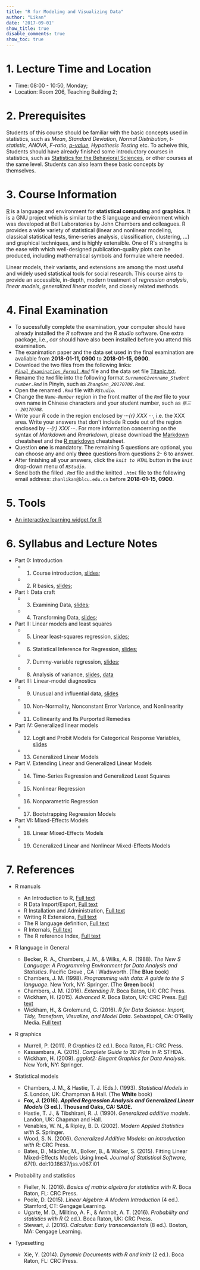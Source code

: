 ```yaml
---
title: "R for Modeling and Visualizing Data"
author: "Likan"
date: '2017-09-01'
show_title: true
disable_comments: true
show_toc: true
---
```

# 1. Lecture Time and Location

- Time: 08:00 - 10:50, Monday;
- Location: Room 206, Teaching Building 2;

# 2. Prerequisites

Students of this course should be familiar with the basic concepts used in statistics, such as *Mean*, *Standard Deviation*, *Normal Distribution*, *t-statistic*, *ANOVA*, *F-ratio*, [*p-value*](https://likan.info/cn/post/2017-08-11-p-values-bayes-factor/), *Hypothesis Testing* etc. To acheive this, Students should have already finished some introductory courses in statistics, such as [Statistics for the Behavioral Sciences](/en/teach/stat_behav_sci/), or other courses at the same level. Students can also learn these basic concepts by themselves.

# 3. Course Information

[R](https://cran.r-project.org) is a language and environment for **statistical computing** and **graphics**. It is a GNU project which is similar to the S language and environment which was developed at Bell Laboratories by John Chambers and colleagues. R provides a wide variety of statistical (linear and nonlinear modeling, classical statistical tests, time-series analysis, classification, clustering, …) and graphical techniques, and is highly extensible. One of R's strengths is the ease with which well-designed publication-quality plots can be produced, including mathematical symbols and formulae where needed.

Linear models, their variants, and extensions are among the most useful and widely used statistical tools for social research. This course aims to provide an accessible, in-depth, modern treatment of *regression analysis*, *linear models*, *generalized linear models*, and closely related methods.

# 4. Final Examination

- To sucessfully complete the examination, your computer should have already installed the *R* software and the *R studio* software. One extra package, i.e., *car* should have also been installed before you attend this examination.
- The exanimation paper and the data set used in the final examination are avaliable from **2018-01-11, 0900** to **2018-01-15, 0900**.
- Download the two files from the following links: [*`Final_Examination_Formal.Rmd`*](https://rmodelvis.likan.info/Final_Examination_Formal.Rmd) file and the data set file [Titanic.txt](https://rmodelvis.likan.info/Titanic.txt).
- Rename the `Rmd` file into the following format *`SurnameGivenname_Student number.Rmd`* in Pinyin, such as *`ZhangSan_20170708.Rmd`*.
- Open the renamed *`.Rmd`* file with *`RStudio`*.
- Change the *`Name-Number`* region in the front matter of the *`Rmd`* file to your own name in Chinese characters and your student number, such as *`张三 - 20170708`*.
- Write your *R* code in the region enclosed by *···{r} XXX ···*, i.e. the XXX area.
Write your answers that don't include R code out of the region enclosed by *···{r} XXX ···*.
For more information concerning on the syntax of *Markdown* and *Rmarkdown*, please download the [Markdown](https://guides.github.com/pdfs/markdown-cheatsheet-online.pdf) cheatsheet and the  [R markdown](https://github.com/rstudio/cheatsheets/raw/master/rmarkdown-2.0.pdf) cheatsheet.
- Question **one** is mandatory. The remaining 5 questions are optional, you can choose any and only **three** questions from questions 2- 6 to answer.
- After finishing all your answers, click the *`knit to HTML`* button in the *`knit`* drop-down menu of *`RStudio`*.
- Send both the filled *`.Rmd`* file and the knitted *`.html`* file to the following email address: `zhanlikan@blcu.edu.cn` before **2018-01-15, 0900**.

# 5. Tools

- [An interactive learning widget for R](/en/teach/model_vis_data/InteractiveR/)

# 6. Syllabus and Lecture Notes

- Part 0: Introduction
    - 01. Course introduction, [slides](https://rmodelvis.likan.info/2017_CH_01.pdf);
    - 02. R basics, [slides](https://rmodelvis.likan.info/2017_CH_02.pdf);
- Part I: Data craft
    - 03. Examining Data, [slides](https://rmodelvis.likan.info/2017_CH_03.pdf);
    - 04. Transforming Data, [slides](https://rmodelvis.likan.info/2017_CH_04.pdf);
- Part II: Linear models and least squares
    - 05. Linear least-squares regression, [slides](https://rmodelvis.likan.info/2017_CH_05.pdf);
    - 06. Statistical Inference for Regression, [slides](https://rmodelvis.likan.info/2017_CH_06.pdf);
    - 07. Dummy-variable regression, [slides](https://rmodelvis.likan.info/2017_CH_07.pdf);
    - 08. Analysis of variance, [slides](https://rmodelvis.likan.info/2017_CH_08.pdf),  [data](https://socialsciences.mcmaster.ca/jfox/Books/Applied-Regression-3E/datasets/Vocabulary-2.txt)
- Part III: Linear-model diagnostics
    - 09. Unusual and influential data, [slides](https://rmodelvis.likan.info/2017_CH_09.pdf)
    - 10. Non-Normality, Nonconstant Error Variance, and Nonlinearity
    - 11. Collinearity and Its Purported Remedies
- Part IV: Generalized linear models
    - 12. Logit and Probit Models for Categorical Response Variables, [slides](https://rmodelvis.likan.info/2017_CH_12.pdf)
    - 13. Generalized Linear Models
- Part V. Extending Linear and Generalized Linear Models
    - 14. Time-Series Regression and Generalized Least Squares
    - 15. Nonlinear Regression
    - 16. Nonparametric Regression
    - 17. Bootstrapping Regression Models
- Part VI: Mixed-Effects Models
    - 18. Linear Mixed-Effects Models
    - 19. Generalized Linear and Nonlinear Mixed-Effects Models


# 7. References

- R manuals
    - An Introduction to R, [Full text](https://cran.r-project.org/doc/manuals/r-release/R-intro.pdf)
    - R Data Import/Export, [Full text](https://cran.r-project.org/doc/manuals/r-release/R-data.pdf)
    - R Installation and Administration, [Full text](https://cran.r-project.org/doc/manuals/r-release/R-admin.pdf)
    - Writing R Extensions, [Full text](https://cran.r-project.org/doc/manuals/r-release/R-exts.pdf)
    - The R language definition, [Full text](https://cran.r-project.org/doc/manuals/r-release/R-lang.pdf)
    - R Internals, [Full text](https://cran.r-project.org/doc/manuals/r-release/R-ints.pdf)
    - The R reference Index, [Full text](https://cran.r-project.org/doc/manuals/r-release/fullrefman.pdf)

- R language in General
    - Becker, R. A., Chambers, J. M., & Wilks, A. R. (1988). *The New S Language: A Programming Environment for Data Analysis and Statistics*. Pacific Grove , CA : Wadsworth. (The **Blue** book)
    - Chambers, J. M. (1998). *Programming with data: A guide to the S language*. New York, NY: Springer. (The **Green** book)
    - Chambers, J. M. (2016). *Extending R*. Boca Baton, UK: CRC Press.
    - Wickham, H. (2015). *Advanced R*. Boca Baton, UK: CRC Press. [Full text](http://adv-r.had.co.nz)
    - Wickham, H., & Grolemund, G. (2016). *R for Data Science: Import, Tidy, Transform, Visualize, and Model Data*. Sebastopol, CA: O’Reilly Media. [Full text](http://r4ds.had.co.nz)

- R graphics
    - Murrell, P. (2011). *R Graphics* (2 ed.). Boca Raton, FL: CRC Press.
    - Kassambara, A. (2015). *Complete Guide to 3D Plots in R*: STHDA.
    - Wickham, H. (2009). *ggplot2: Elegant Graphics for Data Analysis*. New York, NY: Springer.

- Statistical models
    - Chambers, J. M., & Hastie, T. J. (Eds.). (1993). *Statistical Models in S*. London, UK: Champman & Hall. (The **White** book)
    - **Fox, J. (2016). *Applied Regression Analysis and Generalized Linear Models* (3 ed.). Thousand Oaks, CA: SAGE.**
    - Hastie, T. J., & Tibshirani, R. J. (1990). *Generalized additive models*. Landon, UK: Chapman and Hall.
    - Venables, W. N., & Ripley, B. D. (2002).  *Modern Applied Statistics with S*. Springer.
    - Wood, S. N. (2006). *Generalized Additive Models: an introduction with R*: CRC Press.
    - Bates, D., Mächler, M., Bolker, B., & Walker, S. (2015). Fitting Linear Mixed-Effects Models Using lme4. *Journal of Statistical Software, 67*(1). doi:10.18637/jss.v067.i01

- Probability and statistics
    - Fieller, N. (2016). *Basics of matrix algebra for statistics with R*. Boca Raton, FL: CRC Press.
    - Poole, D. (2015). *Linear Algebra: A Modern Introduction* (4 ed.). Stamford, CT: Gengage Learning.
    - Ugarte, M. D., Militino, A. F., & Arnholt, A. T. (2016). *Probability and statistics with R* (2 ed.). Boca Raton, UK: CRC Press.
    - Stewart, J. (2016). *Calculus: Early transcendentals* (8 ed.). Boston, MA: Cengage Learning.

- Typesetting
    - Xie, Y. (2014). *Dynamic Documents with R and knitr* (2 ed.). Boca Raton, FL: CRC Press.
